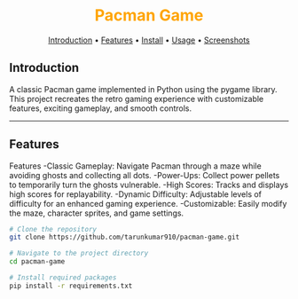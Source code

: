 <div align="center"> <h1 style="font-weight: bold; color: orange;">Pacman Game</h1> </div> <p align="center"> <a href="#introduction">Introduction</a> • <a href="#features">Features</a> • <a href="#installation">Install</a> • <a href="#usage">Usage</a> • <a href="#screenshots">Screenshots</a> </p>


## Introduction
A classic Pacman game implemented in Python using the pygame library. This project recreates the retro gaming experience with customizable features, exciting gameplay, and smooth controls.

---

## Features
Features
-Classic Gameplay: Navigate Pacman through a maze while avoiding ghosts and collecting all dots.
-Power-Ups: Collect power pellets to temporarily turn the ghosts vulnerable.
-High Scores: Tracks and displays high scores for replayability.
-Dynamic Difficulty: Adjustable levels of difficulty for an enhanced gaming experience.
-Customizable: Easily modify the maze, character sprites, and game settings.


```bash
# Clone the repository
git clone https://github.com/tarunkumar910/pacman-game.git

# Navigate to the project directory
cd pacman-game

# Install required packages
pip install -r requirements.txt

```
